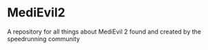 # MediEvil2
A repository for all things about MediEvil 2 found and created by the speedrunning community
